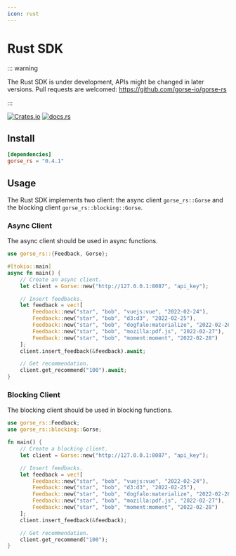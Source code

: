 ```yaml
---
icon: rust
---
```

# Rust SDK

::: warning

The Rust SDK is under development, APIs might be changed in later versions. Pull requests are welcomed: https://github.com/gorse-io/gorse-rs

:::

[![Crates.io](https://img.shields.io/crates/v/gorse_rs)](https://crates.io/crates/gorse_rs)
[![docs.rs](https://img.shields.io/docsrs/gorse_rs)](https://docs.rs/gorse_rs/latest/gorse_rs/)

## Install

```toml
[dependencies]
gorse_rs = "0.4.1"
```

## Usage

The Rust SDK implements two client: the async client `gorse_rs::Gorse` and the blocking client `gorse_rs::blocking::Gorse`.

### Async Client

The async client should be used in async functions.

```rust
use gorse_rs::{Feedback, Gorse};

#[tokio::main]
async fn main() {
    // Create an async client.
    let client = Gorse::new("http://127.0.0.1:8087", "api_key");

    // Insert feedbacks.
    let feedback = vec![
        Feedback::new("star", "bob", "vuejs:vue", "2022-02-24"),
        Feedback::new("star", "bob", "d3:d3", "2022-02-25"),
        Feedback::new("star", "bob", "dogfalo:materialize", "2022-02-26"),
        Feedback::new("star", "bob", "mozilla:pdf.js", "2022-02-27"),
        Feedback::new("star", "bob", "moment:moment", "2022-02-28")
    ];
    client.insert_feedback(&feedback).await;

    // Get recommendation.
    client.get_recommend("100").await;
}
```

### Blocking Client

The blocking client should be used in blocking functions.

```rust
use gorse_rs::Feedback;
use gorse_rs::blocking::Gorse;

fn main() {
    // Create a blocking client.
    let client = Gorse::new("http://127.0.0.1:8087", "api_key");

    // Insert feedbacks.
    let feedback = vec![
        Feedback::new("star", "bob", "vuejs:vue", "2022-02-24"),
        Feedback::new("star", "bob", "d3:d3", "2022-02-25"),
        Feedback::new("star", "bob", "dogfalo:materialize", "2022-02-26"),
        Feedback::new("star", "bob", "mozilla:pdf.js", "2022-02-27"),
        Feedback::new("star", "bob", "moment:moment", "2022-02-28")
    ];
    client.insert_feedback(&feedback);

    // Get recommendation.
    client.get_recommend("100");
}
```
